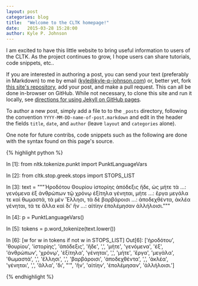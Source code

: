 ```yaml
---
layout: post
categories: blog
title:  "Welcome to the CLTK homepage!"
date:   2015-03-28 15:28:00
author: Kyle P. Johnson
---
```

I am excited to have this little website to bring useful information to users of the CLTK. As the project continues to grow, I hope users can share tutorials, code snippets, etc..

If you are interested in authoring a post, you can send your text (preferably in Markdown) to me by email ([kyle@kyle-p-johnson.com](kyle@kyle-p-johnson.com)) or, better yet, fork [this site's repository](https://github.com/cltk/cltk.github.io), add your post, and make a pull request. This can all be done in-browser on GitHub. While not necessary, to clone this site and run it locally, see [directions for using Jekyll on GitHub pages](https://help.github.com/articles/using-jekyll-with-pages/).

To author a new post, simply add a file to to the `_posts` directory, following the convention `YYYY-MM-DD-name-of-post.markdown` and edit in the header the fields `title`, `date`, and `author` (leave `layout` and `categories` alone). 

One note for future contribs, code snippets such as the following are done with the syntax found on this page's source.

{% highlight python %}

In [1]: from nltk.tokenize.punkt import PunktLanguageVars

In [2]: from cltk.stop.greek.stops import STOPS_LIST

In [3]: text = """Ἡροδότου Θουρίου ἱστορίης ἀπόδεξις ἥδε, ὡς μήτε τὰ 
   ...: γενόμενα ἐξ ἀνθρώπων τῷ χρόνῳ ἐξίτηλα γένηται, μήτε 
   ...: ἔργα μεγάλα τε καὶ θωμαστά, τὰ μὲν Ἕλλησι, τὰ δὲ βαρβάροισι 
   ...: ἀποδεχθέντα, ἀκλέα γένηται, τά τε ἄλλα καὶ δι' ἣν 
   ...: αἰτίην ἐπολέμησαν ἀλλήλοισι."""

In [4]: p = PunktLanguageVars()

In [5]: tokens = p.word_tokenize(text.lower())

In [6]: [w for w in tokens if not w in STOPS_LIST]
Out[6]: 
['ἡροδότου',
 'θουρίου',
 'ἱστορίης',
 'ἀπόδεξις',
 'ἥδε',
 ',',
 'μήτε',
 'γενόμενα',
 'ἐξ',
 'ἀνθρώπων',
 'χρόνῳ',
 'ἐξίτηλα',
 'γένηται',
 ',',
 'μήτε',
 'ἔργα',
 'μεγάλα',
 'θωμαστά',
 ',',
 'ἕλλησι',
 ',',
 'βαρβάροισι',
 'ἀποδεχθέντα',
 ',',
 'ἀκλέα',
 'γένηται',
 ',',
 'ἄλλα',
 'δι',
 "'",
 'ἣν',
 'αἰτίην',
 'ἐπολέμησαν',
 'ἀλλήλοισι.']

{% endhighlight %}